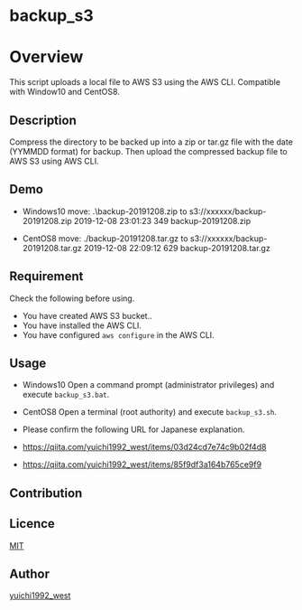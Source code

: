 backup_s3
====

# Overview
This script uploads a local file to AWS S3 using the AWS CLI. Compatible with Window10 and CentOS8.

## Description
Compress the directory to be backed up into a zip or tar.gz file with the date (YYMMDD format) for backup. Then upload the compressed backup file to AWS S3 using AWS CLI.

## Demo
* Windows10
move: .\backup-20191208.zip to s3://xxxxxx/backup-20191208.zip
2019-12-08 23:01:23        349 backup-20191208.zip

* CentOS8
move: ./backup-20191208.tar.gz to s3://xxxxxx/backup-20191208.tar.gz
2019-12-08 22:09:12        629 backup-20191208.tar.gz

## Requirement
Check the following before using.
* You have created AWS S3 bucket..
* You have installed the AWS CLI.
* You have configured `aws configure` in the AWS CLI.

## Usage
* Windows10
Open a command prompt (administrator privileges) and execute `backup_s3.bat`.

* CentOS8
Open a terminal (root authority) and execute `backup_s3.sh`.

* Please confirm the following URL for Japanese explanation.
* https://qiita.com/yuichi1992_west/items/03d24cd7e74c9b02f4d8
* https://qiita.com/yuichi1992_west/items/85f9df3a164b765ce9f9

## Contribution

## Licence

[MIT](https://github.com/tcnksm/tool/blob/master/LICENCE)

## Author

[yuichi1992_west](https://qiita.com/yuichi1992_west)
